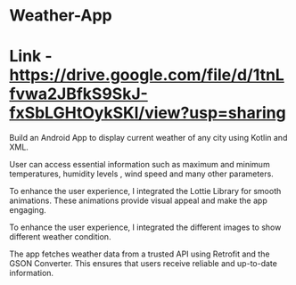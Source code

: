 # Weather-App

# Link - https://drive.google.com/file/d/1tnLfvwa2JBfkS9SkJ-fxSbLGHtOykSKl/view?usp=sharing

Build an Android App to display current weather of any city using Kotlin and XML.

User can access essential information such as maximum and minimum temperatures, humidity levels , wind speed and many other parameters.

To enhance the user experience, I integrated the Lottie Library for smooth animations. These animations provide visual appeal and make the app engaging.

To enhance the user experience, I integrated the different images to show different weather condition.

The app fetches weather data from a trusted API using Retrofit and the GSON Converter. This ensures that users receive reliable and up-to-date information.
